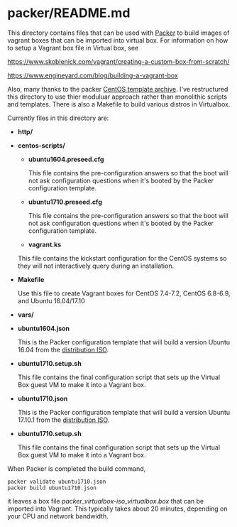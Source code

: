 # packer/README.md

This directory contains files that can be used with [Packer](https://https://www.packer.io/) to build images of vagrant boxes that can be imported into virtual box.  For information on how to setup a Vagrant box file in Virtual box, see

https://www.skoblenick.com/vagrant/creating-a-custom-box-from-scratch/

https://www.engineyard.com/blog/building-a-vagrant-box

Also, many thanks to the packer [CentOS template archive](https://github.com/sbeliakou/packer-centos-template.git).  I've restructured this directory to use thier moduluar approach rather than monolithic scripts and templates.  There is also a Makefile to build various distros in Virtualbox.



Currently files in this directory are:

* **http/**

* **centos-scripts/**

  * **ubuntu1604.preseed.cfg**

    This file contains the pre-configuration answers so that the boot will not ask configuration questions when it's booted by the Packer configuration template.


  * **ubuntu1710.preseed.cfg**

    This file contains the pre-configuration answers so that the boot will not ask configuration questions when it's booted by the Packer configuration template.

  *   **vagrant.ks**

     This file contains the kickstart configuration for the CentOS systems so they will not interactively query during an installation.



* **Makefile**

  Use this file to create Vagrant boxes for CentOS 7.4-7.2, CentOS 6.8-6.9, and Ubuntu 16.04/17.10

* **vars/**

- **ubuntu1604.json**

  This is the Packer configuration template that will build a version Ubuntu 16.04 from the [distribution ISO](http://releases.ubuntu.com/16.04.4/ubuntu-16.04.4-server-amd64.iso).

- **ubuntu1710.setup.sh**

  This file contains the final configuration script that sets up the Virtual Box guest VM to make it into a Vagrant box. 

- **ubuntu1710.json**

  This is the Packer configuration template that will build a version Ubuntu 17.10.1 from the [distribution ISO](http://releases.ubuntu.com/17.10/ubuntu-17.10.1-server-amd64.iso).

- **ubuntu1710.setup.sh**

  This file contains the final configuration script that sets up the Virtual Box guest VM to make it into a Vagrant box. 

When Packer is completed the build command, 

```base
packer validate ubuntu1710.json
packer build ubuntu1710.json
```

it leaves a box file *packer_virtualbox-iso_virtualbox.box* that can be imported into Vagrant. This typically takes about 20 minutes, depending on your CPU and network bandwidth.
